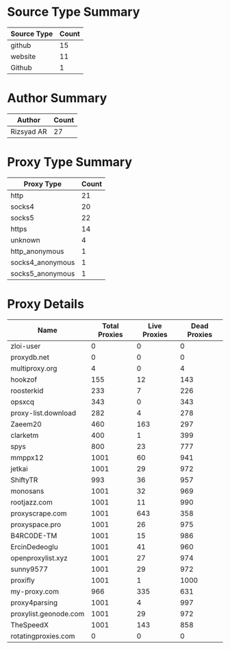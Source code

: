 # Source Type Summary

| Source Type | Count |
|-------------|-------|
| github | 15 |
| website | 11 |
| Github | 1 |


# Author Summary

| Author | Count |
|--------|-------|
| Rizsyad AR | 27 |


# Proxy Type Summary

| Proxy Type | Count |
|------------|-------|
| http | 21 |
| socks4 | 20 |
| socks5 | 22 |
| https | 14 |
| unknown | 4 |
| http_anonymous | 1 |
| socks4_anonymous | 1 |
| socks5_anonymous | 1 |


# Proxy Details

| Name | Total Proxies | Live Proxies | Dead Proxies |
|------|---------------|--------------|---------------|
| zloi-user | 0 | 0 | 0 |
| proxydb.net | 0 | 0 | 0 |
| multiproxy.org | 4 | 0 | 4 |
| hookzof | 155 | 12 | 143 |
| roosterkid | 233 | 7 | 226 |
| opsxcq | 343 | 0 | 343 |
| proxy-list.download | 282 | 4 | 278 |
| Zaeem20 | 460 | 163 | 297 |
| clarketm | 400 | 1 | 399 |
| spys | 800 | 23 | 777 |
| mmppx12 | 1001 | 60 | 941 |
| jetkai | 1001 | 29 | 972 |
| ShiftyTR | 993 | 36 | 957 |
| monosans | 1001 | 32 | 969 |
| rootjazz.com | 1001 | 11 | 990 |
| proxyscrape.com | 1001 | 643 | 358 |
| proxyspace.pro | 1001 | 26 | 975 |
| B4RC0DE-TM | 1001 | 15 | 986 |
| ErcinDedeoglu | 1001 | 41 | 960 |
| openproxylist.xyz | 1001 | 27 | 974 |
| sunny9577 | 1001 | 29 | 972 |
| proxifly | 1001 | 1 | 1000 |
| my-proxy.com | 966 | 335 | 631 |
| proxy4parsing | 1001 | 4 | 997 |
| proxylist.geonode.com | 1001 | 29 | 972 |
| TheSpeedX | 1001 | 143 | 858 |
| rotatingproxies.com | 0 | 0 | 0 |
